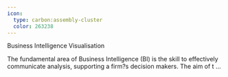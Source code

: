 ```yaml
---
icon:
  type: carbon:assembly-cluster
  color: 263238
---
```

Business Intelligence Visualisation

The fundamental area of Business Intelligence (BI) is the skill to effectively communicate analysis, supporting a firm?s decision makers. The aim of t ... 
